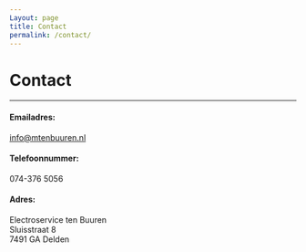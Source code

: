 ```yaml
---
Layout: page
title: Contact
permalink: /contact/
---
```


# Contact

***

#### Emailadres:

[info@mtenbuuren.nl](mailto:info@mtenbuuren.nl)

#### Telefoonnummer:

074-376 5056

#### Adres:
Electroservice ten Buuren  
Sluisstraat 8  
7491 GA
Delden  